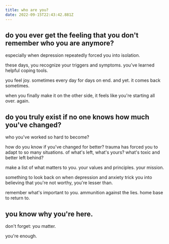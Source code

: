 ```yaml
---
title: who are you?
date: 2022-09-15T22:43:42.881Z
---
```


## do you ever get the feeling that you don't remember who you are anymore?

especially when depression repeatedly forced you into isolation.

these days, you recognize your triggers and symptoms. 
you've learned helpful coping tools.

you feel joy. 
sometimes every day for days on end.
and yet.
it comes back sometimes.

when you finally make it on the other side,
it feels like you're starting all over. again.

## do you truly exist if no one knows how much you've changed?

who you've worked so hard to become?

how do you know if you've changed for better?
trauma has forced you to adapt to so many situations. 
of what's left, what's yours? what's toxic and better left behind?

make a list of what matters to you.
your values and principles. your mission.

something to look back on when depression and anxiety trick you
into believing that you're not worthy, you're lesser than.

remember what's important to you.
ammunition against the lies.
home base to return to.

## you know why you're here.

don't forget: you matter.

you're enough.